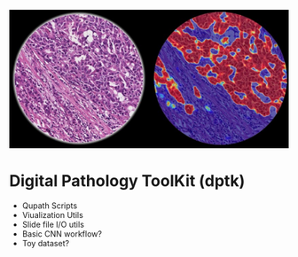 ![dptk_logo](/assets/dptk_logo.png)
# Digital Pathology ToolKit (dptk)
-  Qupath Scripts
-  Viualization Utils
-  Slide file I/O utils
-  Basic CNN workflow?
-  Toy dataset?
